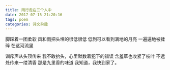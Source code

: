```yaml
---
title: 雨行走在三个人中
date: 2017-07-15 21:20:16
tags: poem
categories: 诗文杂趣
---
```


脚踩着一团柔软
风和雨把头埋的很低很低
低到可以看到满地的月亮
一遍遍地被揉碎
在这河流里

训斥声从头顶传来
我不敢抬头，心里默数着犯下的错误
含羞草也收紧了枝叶
不远处传来一缕清香
那是九里香的味道
我知道，我快到家了。